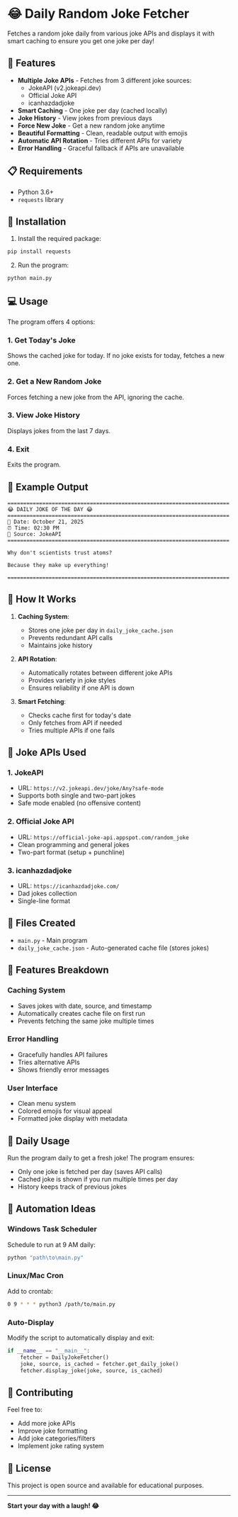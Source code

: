# 😂 Daily Random Joke Fetcher

Fetches a random joke daily from various joke APIs and displays it with smart caching to ensure you get one joke per day!

## 🌟 Features

- **Multiple Joke APIs** - Fetches from 3 different joke sources:
  - JokeAPI (v2.jokeapi.dev)
  - Official Joke API
  - icanhazdadjoke
- **Smart Caching** - One joke per day (cached locally)
- **Joke History** - View jokes from previous days
- **Force New Joke** - Get a new random joke anytime
- **Beautiful Formatting** - Clean, readable output with emojis
- **Automatic API Rotation** - Tries different APIs for variety
- **Error Handling** - Graceful fallback if APIs are unavailable

## 📋 Requirements

- Python 3.6+
- `requests` library

## 🚀 Installation

1. Install the required package:
```bash
pip install requests
```

2. Run the program:
```bash
python main.py
```

## 💻 Usage

The program offers 4 options:

### 1. Get Today's Joke
Shows the cached joke for today. If no joke exists for today, fetches a new one.

### 2. Get a New Random Joke
Forces fetching a new joke from the API, ignoring the cache.

### 3. View Joke History
Displays jokes from the last 7 days.

### 4. Exit
Exits the program.

## 📝 Example Output

```
======================================================================
😂 DAILY JOKE OF THE DAY 😂
======================================================================
📅 Date: October 21, 2025
⏰ Time: 02:30 PM
🔗 Source: JokeAPI
======================================================================

Why don't scientists trust atoms?

Because they make up everything!

======================================================================
```

## 🔧 How It Works

1. **Caching System**: 
   - Stores one joke per day in `daily_joke_cache.json`
   - Prevents redundant API calls
   - Maintains joke history

2. **API Rotation**:
   - Automatically rotates between different joke APIs
   - Provides variety in joke styles
   - Ensures reliability if one API is down

3. **Smart Fetching**:
   - Checks cache first for today's date
   - Only fetches from API if needed
   - Tries multiple APIs if one fails

## 🎯 Joke APIs Used

### 1. JokeAPI
- URL: `https://v2.jokeapi.dev/joke/Any?safe-mode`
- Supports both single and two-part jokes
- Safe mode enabled (no offensive content)

### 2. Official Joke API
- URL: `https://official-joke-api.appspot.com/random_joke`
- Clean programming and general jokes
- Two-part format (setup + punchline)

### 3. icanhazdadjoke
- URL: `https://icanhazdadjoke.com/`
- Dad jokes collection
- Single-line format

## 📂 Files Created

- `main.py` - Main program
- `daily_joke_cache.json` - Auto-generated cache file (stores jokes)

## 🎨 Features Breakdown

### Caching System
- Saves jokes with date, source, and timestamp
- Automatically creates cache file on first run
- Prevents fetching the same joke multiple times

### Error Handling
- Gracefully handles API failures
- Tries alternative APIs
- Shows friendly error messages

### User Interface
- Clean menu system
- Colored emojis for visual appeal
- Formatted joke display with metadata

## 🔄 Daily Usage

Run the program daily to get a fresh joke! The program ensures:
- Only one joke is fetched per day (saves API calls)
- Cached joke is shown if you run multiple times per day
- History keeps track of previous jokes

## 🚀 Automation Ideas

### Windows Task Scheduler
Schedule to run at 9 AM daily:
```bash
python "path\to\main.py"
```

### Linux/Mac Cron
Add to crontab:
```bash
0 9 * * * python3 /path/to/main.py
```

### Auto-Display
Modify the script to automatically display and exit:
```python
if __name__ == "__main__":
    fetcher = DailyJokeFetcher()
    joke, source, is_cached = fetcher.get_daily_joke()
    fetcher.display_joke(joke, source, is_cached)
```

## 🤝 Contributing

Feel free to:
- Add more joke APIs
- Improve joke formatting
- Add joke categories/filters
- Implement joke rating system

## 📄 License

This project is open source and available for educational purposes.

---

**Start your day with a laugh! 😂**

